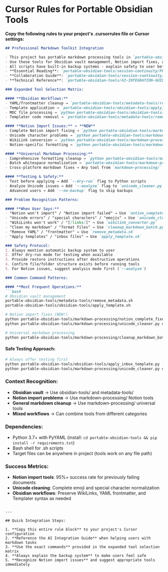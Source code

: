 # Cursor Rules for Portable Obsidian Tools

**Copy the following rules to your project's .cursorrules file or Cursor settings:**

```markdown
## Professional Markdown Toolkit Integration

- This project has portable markdown processing tools in `portable-obsidian-tools/` folder
- Use these tools for Obsidian vault management, Notion import fixes, and universal markdown processing
- All scripts have built-in backup systems - explain safety to user before running
- **Essential Reading**: `portable-obsidian-tools/session-continuity/PROJECT-CONTEXT.md` for project understanding
- **Collaboration Guide**: `portable-obsidian-tools/session-continuity/COLLABORATION-GUIDE.md` for working relationship patterns
- **Technical Reference**: `portable-obsidian-tools/AI-INTEGRATION-GUIDE.md` for detailed commands and responses

### Expanded Tool Selection Matrix:

#### **Obsidian Workflows:**
- YAML/frontmatter cleanup → `portable-obsidian-tools/metadata-tools/remove_metadata.sh`
- Template application → `portable-obsidian-tools/obsidian-tools/apply_template.sh` 
- MOC file processing → `python portable-obsidian-tools/obsidian-tools/apply_moc_template_preserve_metadata.py`
- Templater code removal → `portable-obsidian-tools/metadata-tools/remove_metadata.sh`

#### **Notion Import Issues:** ⭐ **NEW**
- Complete Notion import fixing → `python portable-obsidian-tools/markdown-processing/notion_complete_fixer.py`
- Unicode character problems → `python portable-obsidian-tools/markdown-processing/unicode_cleaner.py`
- WikiLink conversion → `python portable-obsidian-tools/markdown-processing/wikilink_converter.py`
- Notion-specific formatting → `python portable-obsidian-tools/markdown-processing/notion_import_fixer.py`

#### **Universal Markdown Processing:**
- Comprehensive formatting cleanup → `python portable-obsidian-tools/markdown-processing/cleanup_markdown_batch.py`
- Batch whitespace normalization → `portable-obsidian-tools/markdown-processing/clean_all_markdown.sh`
- Cross-platform markdown fixes → Any tool from `markdown-processing/` directory

#### **Testing & Safety:**
- Test before applying → Add `--dry-run` flag to Python scripts
- Analyze Unicode issues → Add `--analyze` flag to `unicode_cleaner.py`
- Advanced users → Add `--no-backup` flag to skip backups

### Problem Recognition Patterns:

#### **When User Says:**
- "Notion won't import" / "Notion import failed" → Use `notion_complete_fixer.py`
- "Unicode errors" / "special characters" / "emojis" → Use `unicode_cleaner.py`
- "WikiLinks won't work" / "[[links]]" → Use `wikilink_converter.py`
- "Clean my markdown" / "format files" → Use `cleanup_markdown_batch.py`
- "Remove YAML" / "frontmatter" → Use `remove_metadata.sh`
- "Apply templates" / "inbox files" → Use `apply_template.sh`

### Safety Protocol:
1. Always mention automatic backup system to user
2. Offer dry-run mode for testing when available  
3. Provide restore instructions after destructive operations
4. Confirm file/folder structure exists before running tools
5. For Notion issues, suggest analysis mode first (`--analyze`)

### Common Command Patterns:

#### **Most Frequent Operations:**
```bash
# Obsidian vault management
portable-obsidian-tools/metadata-tools/remove_metadata.sh
portable-obsidian-tools/obsidian-tools/apply_template.sh

# Notion import fixes (NEW!)
python portable-obsidian-tools/markdown-processing/notion_complete_fixer.py document.md
python portable-obsidian-tools/markdown-processing/unicode_cleaner.py document.md --analyze

# Universal markdown processing
python portable-obsidian-tools/markdown-processing/cleanup_markdown_batch.py
```

#### **Safe Testing Approach:**
```bash
# Always offer testing first
python portable-obsidian-tools/obsidian-tools/apply_inbox_template.py --dry-run
python portable-obsidian-tools/markdown-processing/unicode_cleaner.py document.md --analyze
```

### Context Recognition:
- **Obsidian vault** → Use obsidian-tools/ and metadata-tools/
- **Notion import problems** → Use markdown-processing/ Notion tools
- **General markdown cleanup** → Use markdown-processing/ universal tools
- **Mixed workflows** → Can combine tools from different categories

### Dependencies:
- Python 3.7+ with PyYAML (install: `cd portable-obsidian-tools && pip install -r requirements.txt`)
- Bash shell for .sh scripts
- Target files can be anywhere in project (tools work on any file path)

### Success Metrics:
- **Notion import tools**: 95%+ success rate for previously failing documents
- **Unicode cleaning**: Complete emoji and special character normalization
- **Obsidian workflows**: Preserve WikiLinks, YAML frontmatter, and Templater syntax as needed
```

---

## Quick Integration Steps:

1. **Copy this entire rule block** to your project's Cursor configuration
2. **Reference the AI Integration Guide** when helping users with markdown tasks  
3. **Use the exact commands** provided in the expanded tool selection matrix
4. **Always explain the backup system** to make users feel safe
5. **Recognize Notion import issues** and suggest appropriate tools immediately 